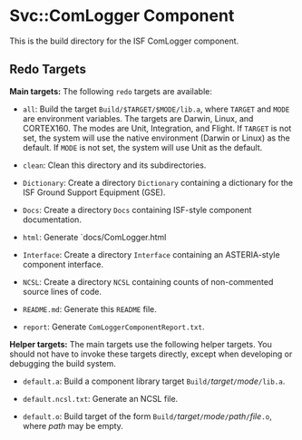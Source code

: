 # Svc::ComLogger Component

This is the build directory for the ISF ComLogger component.

## Redo Targets

**Main targets:** The following `redo` targets are available:

* `all`: Build the target `Build/$TARGET/$MODE/lib.a`, where `TARGET` and `MODE` are environment variables. The targets are Darwin, Linux, and CORTEX160. The modes are Unit, Integration, and Flight. If `TARGET` is not set, the system will use the native environment (Darwin or Linux) as the default. If `MODE` is not set, the system will use Unit as the default.

* `clean`: Clean this directory and its subdirectories.

* `Dictionary`: Create a directory `Dictionary` containing a dictionary for the ISF Ground Support Equipment (GSE).

* `Docs`: Create a directory `Docs` containing ISF-style component documentation.

* `html`: Generate `docs/ComLogger.html

* `Interface`: Create a directory `Interface` containing an ASTERIA-style component interface.

* `NCSL`: Create a directory `NCSL` containing counts of non-commented source lines of code.

* `README.md`: Generate this `README` file.

* `report`: Generate `ComLoggerComponentReport.txt`.

**Helper targets:** The main targets use the following helper targets.
  You should not have to invoke these targets directly,
  except when developing or debugging the build system.

* `default.a`: Build a component library target `Build/`*target*`/`*mode*`/lib.a`.

* `default.ncsl.txt`: Generate an NCSL file.

* `default.o`: Build target of the form `Build/`*target*`/`*mode*`/`*path*`/`*file*`.o`, where *path* may be empty.
